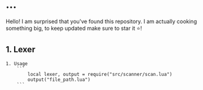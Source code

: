 # ...
Hello! I am surprised that you've found this repository. I am actually cooking something big, to keep updated make sure to star it ⭐!


## 1. Lexer
    1. Usage
        ```
            local lexer, output = require("src/scanner/scan.lua")
            output("file_path.lua")
        ```